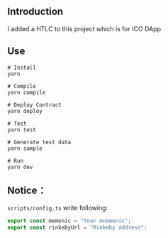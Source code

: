 ## Introduction

I added a HTLC to this project which is for ICO DApp

## Use

```shell
# Install
yarn

# Compile
yarn compile

# Deploy Contract
yarn deploy

# Test
yarn test

# Generate test data
yarn sample

# Run
yarn dev
```

## Notice：

`scripts/config.ts` write following:

```typescript
export const memonic = "Your mnemonic";
export const rinkebyUrl = "Rinkeby address";
```
